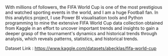 With millions of followers, the FIFA World Cup is one of the most prestigious and watched sporting events in the world, and I am a huge Football fan. In this analytics project,
I use Power BI visualisation tools and Python programming to mine the extensive FIFA World Cup data collection obtained from Kaggle in an effort to uncover important trends and insights 
to gain a deeper grasp of the tournament's dynamics and historical trends through analysis, which reveals patterns, statistics, and historical trends.

Dataset Link : https://www.kaggle.com/datasets/abecklas/fifa-world-cup
